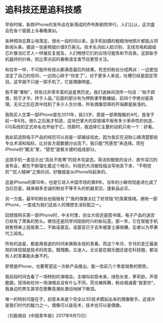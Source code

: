 # 追科技还是追科技感

早些时候，新款iPhone的发布会在新落成的乔布斯剧院举行。人们公认，这次盛会在各个层面上与春晚类似。 

各种预测总算尘埃落定。很长一段时间以来，连手机拍摄的粗糙场地照片都能占领新闻头条，据说一张座椅就价值9万美元。技术名词如人脸识别、无线充电和超级芯片像当红艺人一样被反复提及，人们畅想它们的出场可能性和节目表。这部新手机最终的价格，则比零点前的春晚语言类节目更受关注。 

和往年一样，不可能所有观众都满意最后的结果。死忠的粉丝分成两派：一边更加坚定了自己的信仰，一边则心碎于“你变了”。对于更多人来说，吐槽已经是固定项目。这早就不只是一部手机了。它是偶像明星。 

我不算“果粉”，但有过非常丰富的追星黑历史。我们迷妹间流传一句话：“始于颜值，陷于才华，终于人品。”后面的部分有为押韵凑字数嫌疑，前四个字绝对是真理。无论之后在其中找到了多少人生价值，所有偶像崇拜的开端都是肤浅的。 

我购买人生第一部iPhone是在2011年，我23岁。那是一部黑黢黢的4代，首发于前一年6月。很久之后我才知道，这块巴掌大的双玻璃平板有多少革命性的创造，iOS系统的正式命名也开始于它。但那时，我选择它主要的动机只有一个：好看。 

我此前选购电子产品的经历可以说是一部被歧视史。因为我实在没耐心搞清楚那些专业术语和指标，比对各方面数据分出高下。我只能“凭感觉”来选择。而在iPhone的“魔法”里，“感觉”是极关键的组成部分。 

这部手机一直显示出“高处不胜寒”的技术宅姿态。简洁到极致的设计、故作深沉的发布会，都在不断强化着这个暗示。科技的大词被轻描淡写地丢下来，“不明觉厉”“匠人精神”之类的词，好像就是从iPhone叫起来的。 

这是iPhone的第10年，也是它进入中国市场的第8年。当年的小鲜肉彻底进化成了当红巨星。越来越多忠诚的粉丝不等手头的机器变旧，逢新品必买。 

另一方面，最早的粉丝也隐隐有了“我的偶像太红了好烦恼”的落寞情绪。拥有一部iPhone，一度成为我们这些人的理想生活标配之一。 

回想我购买第一部iPhone时，中关村里，创业大街还是图书城，电子产品的迷宫已经有了萧条的势头。微信还是同学间刚刚时兴的新玩意。那一年，它在智能手机销售榜单上屈居第二，不敌诺基亚。诺基亚已于去年被富士康收購，后者以为苹果代工闻名。 

所有的追星，都是用易逝的时间来换取永恒的青春。而这个年月，岁月的变迁最直观的体现就是技术的改变。既残酷，又迷人。无论是在娱乐圈还是在科技圈，都没有人的青春能永垂不朽。 

即使是iPhone，也要寄望这一次新产品推出，能一改前几个季度销售的颓势。 

我前段时间去看了一场特别的演唱会。主唱叫初音未来，绿色长发，萝莉脸，声音脆甜。现场和任何一场演唱会没有什么不同，荧光棒挥舞，粉丝唱诵着“我爱你”，我身边的男生甚至在歌舞高潮处激动地掉下眼泪。 

唯一的特别可能在于，初音未来是个完全以3D技术模拟出来的偶像歌手。这或许是我们时代的魅力之一。偶像可以是技术，技术也可以是偶像。 

（刘振摘自《中国青年报》2017年9月13日）
